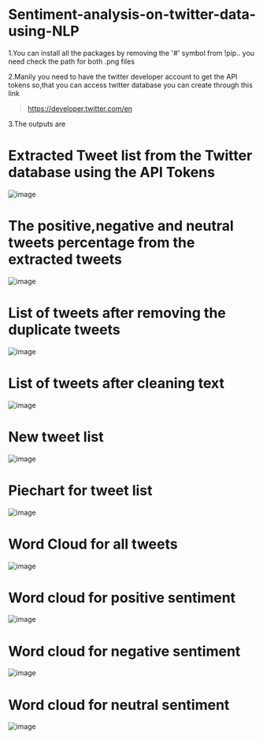# Sentiment-analysis-on-twitter-data-using-NLP
1.You can install all the packages by removing the '#' symbol from !pip..
you need check the path for both .png files


2.Manily you need to have the twitter developer account to get the API tokens so,that you can access twitter database
you can create through this link
>https://developer.twitter.com/en

3.The outputs are
# Extracted Tweet list from the Twitter database using the API Tokens
![image](https://github.com/shivacharan6121/Sentiment-analysis-on-twitter-data-using-NLP/assets/73306462/1e1ae454-080c-4ba9-ab79-0fb04f7af790)

# The positive,negative and neutral tweets percentage from the extracted tweets
![image](https://github.com/shivacharan6121/Sentiment-analysis-on-twitter-data-using-NLP/assets/73306462/4f610b86-3337-44d4-b312-f9ce3a9f1b3d)

# List of tweets after removing the duplicate tweets
![image](https://github.com/shivacharan6121/Sentiment-analysis-on-twitter-data-using-NLP/assets/73306462/47138bdf-de87-41aa-a7dd-35224c96b701)
# List of tweets after cleaning text
![image](https://github.com/shivacharan6121/Sentiment-analysis-on-twitter-data-using-NLP/assets/73306462/573f03f0-7669-4374-8881-10d5bf11358f)
# New tweet list
![image](https://github.com/shivacharan6121/Sentiment-analysis-on-twitter-data-using-NLP/assets/73306462/7cfc98fc-186a-4e95-9649-e9823337e8ba)
# Piechart for tweet list
![image](https://github.com/shivacharan6121/Sentiment-analysis-on-twitter-data-using-NLP/assets/73306462/302b6952-e6e8-4758-8d1a-90e64c33e31e)
# Word Cloud for all tweets
![image](https://github.com/shivacharan6121/Sentiment-analysis-on-twitter-data-using-NLP/assets/73306462/cc0fc82c-d3d5-4be1-9954-7cef4eb278ac)

# Word cloud for positive sentiment
![image](https://github.com/shivacharan6121/Sentiment-analysis-on-twitter-data-using-NLP/assets/73306462/ecafac93-dbd6-4cef-ba61-849578912cac)

# Word cloud for negative sentiment	
 ![image](https://github.com/shivacharan6121/Sentiment-analysis-on-twitter-data-using-NLP/assets/73306462/0b89b69b-fbf8-4236-a29a-81072a18ac39)
# Word cloud for neutral sentiment
  ![image](https://github.com/shivacharan6121/Sentiment-analysis-on-twitter-data-using-NLP/assets/73306462/1e6308a4-03b8-4a1f-851d-1660aaf8865f)

	 


